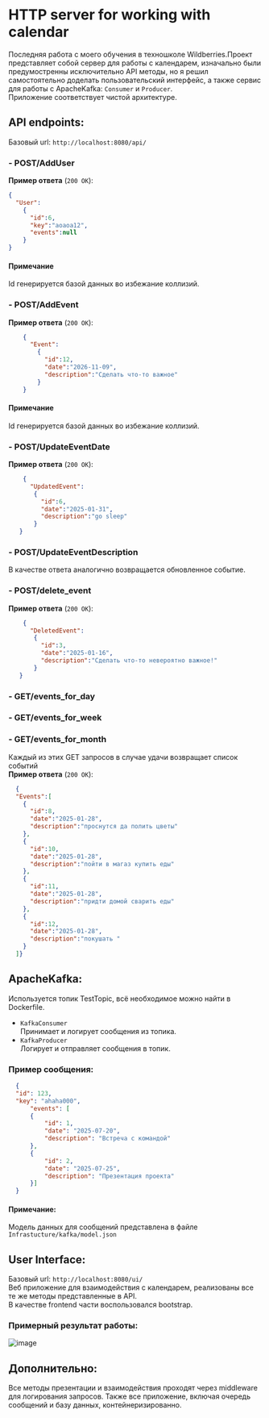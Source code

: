 # HTTP server for working with calendar 
Последняя работа с моего обучения в техношколе Wildberries.Проект представляет собой сервер для работы с календарем, 
изначально были предумостренны исключительно API методы, но я решил самостоятельно доделать пользовательский интерфейс, 
а также сервис для работы с ApacheKafka: `Consumer` и `Producer`.  
Приложение соответствует чистой архитектуре.
## API endpoints: 
Базовый url: `http://localhost:8080/api/`
### - POST/AddUser
**Пример ответа** (`200 OK`):
```json
{
  "User":
    {
      "id":6,
      "key":"aoaoa12",
      "events":null
    }
}
```
#### Примечание
Id генерируется базой данных во избежание коллизий.  
### - POST/AddEvent  
**Пример ответа** (`200 OK`):
```json
    {
      "Event":
        {
          "id":12,
          "date":"2026-11-09",
          "description":"Сделать что-то важное"
        }
    }
  ```
#### Примечание
Id генерируется базой данных во избежание коллизий.
### - POST/UpdateEventDate  
**Пример ответа** (`200 OK`):
```json
    {
      "UpdatedEvent":
       {
         "id":6,
         "date":"2025-01-31",
         "description":"go sleep"
       }
   }
```
### - POST/UpdateEventDescription  
  В качестве ответа аналогично возвращается обновленное событие.
### - POST/delete_event
  **Пример ответа** (`200 OK`):
```json
    {
      "DeletedEvent":
       {
         "id":3,
         "date":"2025-01-16",
         "description":"Сделать что-то невероятно важное!"
       }
   }
```
### - GET/events_for_day 
### - GET/events_for_week 
### - GET/events_for_month  
Каждый из этих GET запросов в случае удачи возвращает список событий  
**Пример ответа** (`200 OK`):
```json
  {
  "Events":[
    {
      "id":8,
      "date":"2025-01-28",
      "description":"проснутся да полить цветы"
    },
    {
      "id":10,
      "date":"2025-01-28",
      "description":"пойти в магаз купить еды"
    },
    {
      "id":11,
      "date":"2025-01-28",
      "description":"придти домой сварить еды"
    },
    {
      "id":12,
      "date":"2025-01-28",
      "description":"покушать "
    }
  ]}
```
## ApacheKafka:
Используется топик TestTopic, всё необходимое можно найти в Dockerfile.  
- `KafkaConsumer`  
Принимает и логирует сообщения из топика.
- `KafkaProducer`  
Логирует и отправляет сообщения в топик.  
### Пример сообщения:
```json
  {
  "id": 123,
  "key": "ahaha000",
      "events": [
      {
          "id": 1,
          "date": "2025-07-20",
          "description": "Встреча с командой"
      },
      {
          "id": 2,
          "date": "2025-07-25",
          "description": "Презентация проекта"
      }]
  }
  ```
#### Примечание:  
Модель данных для сообщений представлена в файле `Infrastucture/kafka/model.json`
## User Interface:  
Базовый url: `http://localhost:8080/ui/`  
Веб приложение для взаимодействия с календарем, реализованы все те же методы представленные в API.  
В качестве frontend части воспользовался bootstrap.
### Примерный результат работы: 
![image](https://github.com/user-attachments/assets/65cabedb-6280-49d4-a7c8-9549599097eb)
## Дополнительно:
Все методы презентации и взаимодействия проходят через middleware для логирования запросов.
Также все приложение, включая очередь сообщений и базу данных, контейнеризированно.
 



